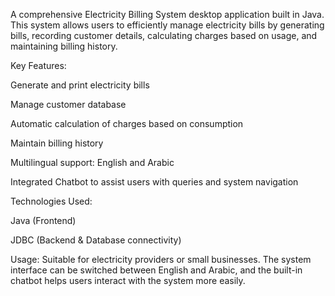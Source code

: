 A comprehensive Electricity Billing System desktop application built in Java. This system allows users to efficiently manage electricity bills by generating bills, recording customer details, calculating charges based on usage, and maintaining billing history.

Key Features:

Generate and print electricity bills

Manage customer database

Automatic calculation of charges based on consumption

Maintain billing history

Multilingual support: English and Arabic

Integrated Chatbot to assist users with queries and system navigation


Technologies Used:

Java (Frontend)

JDBC (Backend & Database connectivity)


Usage:
Suitable for electricity providers or small businesses. The system interface can be switched between English and Arabic, and the built-in chatbot helps users interact with the system more easily.
